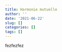```yaml
---
title: Harmonie mutuelle
author: ''
date: '2021-06-22'
slug: []
categories: []
tags: []
---
```


fezfezfez